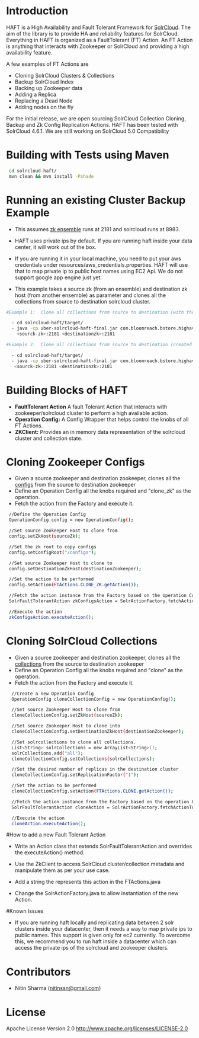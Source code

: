 # Introduction

HAFT is a High Availability and Fault Tolerant Framework for [SolrCloud]. The aim of the library
is to provide HA and reliability features for SolrCloud. Everything in HAFT is organized as a FaultTolerant (FT) Action. An FT Action is anything
that interacts with Zookeeper or SolrCloud and providing a high availability feature.

A few examples of FT Actions are


  - Cloning SolrCloud Clusters & Collections
  - Backup SolrCloud Index
  - Backing up Zookeeper data
  - Adding a Replica
  - Replacing a Dead Node
  - Adding nodes on the fly

For the initial release, we are open sourcing SolrCloud Collection Cloning, Backup and Zk Config Replication Actions.
HAFT has been tested with SolrCloud 4.6.1. We are still working on SolrCloud 5.0 Compatibility


# Building with Tests using Maven
```sh
 cd solrcloud-haft/
 mvn clean && mvn install -Pshade
```

# Running an existing Cluster Backup Example
  - This assumes [zk ensemble] runs at 2181 and solrcloud runs at 8983.

  - HAFT uses private ips by default. If you are running haft inside your data center, it will work out of the box.

  - If you are running it in your local machine, you need to put your aws credentials under resources/aws_credentials.properties. HAFT will
    use that to map private ip to public host names using EC2 Api. We do not support google app engine just yet.

  - This example takes a source zk (from an ensemble) and destination zk host (from another ensemble) as parameter
    and clones all the collections from source to destination solrcloud cluster.


```sh
#Example 1:  Clone all collections from source to destination (with the same collection names as the source).

  - cd solrcloud-haft/target/
  - java -cp uber-solrcloud-haft-final.jar com.bloomreach.bstore.highavailability.clients.SolrCloudCrossClusterBackup \
    <sourck-zk>:2181 <destinationzk>:2181
```


```sh
#Example 2:  Clone all collections from source to destination (created with suffix "_collectionnew").

  - cd solrcloud-haft/target/
  - java -cp uber-solrcloud-haft-final.jar com.bloomreach.bstore.highavailability.clients.SolrCloudCrossClusterBackupWithNewCollectionNames \
   <sourck-zk>:2181 <destinationzk>:2181
```


# Building Blocks of HAFT

  - <b>FaultTolerant Action</b> A fault Tolerant Action that interacts with zookeeper/solrcloud cluster to perform a high available action.
  - <b>Operation Config:</b> A Config Wrapper that helps control the knobs of all FT Actions.
  - <b>ZKClient:</b> Provides an in memory data representation of the solrcloud cluster and collection state.


# Cloning Zookeeper Configs
 - Given a source zookeeper and destination zookeeper, clones all the [configs] from the source to destination zookeeper
 - Define an Operation Config all the knobs required and "clone_zk" as the operation.
 - Fetch the action from the Factory and execute it.

```sh
 //Define the Operation Config
 OperationConfig config = new OperationConfig();

 //Set source Zookeeper Host to clone from
 config.setZkHost(sourceZk);

 //Set the zk root to copy configs
 config.setConfigRoot("/configs");

 //Set source Zookeeper Host to clone to
 config.setDestinationZkHost(destinationZookeeper);

 //Set the action to be performed
 config.setAction(FTActions.CLONE_ZK.getAction());

 //Fetch the action instance from the Factory based on the operation Config.
 SolrFaultTolerantAction zkConfigsAction = SolrActionFactory.fetchActionToPerform(config);

 //Execute the action
 zkConfigsAction.executeAction();
```

# Cloning SolrCloud Collections
 - Given a source zookeeper and destination zookeeper, clones all the [collections] from the source to destination zookeeper
 - Define an Operation Config all the knobs required and "clone" as the operation.
 - Fetch the action from the Factory and execute it.

```sh
  //Create a new Operation Config
  OperationConfig cloneCollectionConfig = new OperationConfig();

  //Set source Zookeeper Host to clone from
  cloneCollectionConfig.setZkHost(sourceZk);

  //Set source Zookeeper Host to clone into
  cloneCollectionConfig.setDestinationZkHost(destinationZookeeper);

  //Set solrcollections to clone all collections.
  List<String> solrCollections = new ArrayList<String>();
  solrCollections.add("all");
  cloneCollectionConfig.setCollections(solrCollections);

  //Set the desired number of replicas in the destination cluster
  cloneCollectionConfig.setReplicationFactor("1");

  //Set the action to be performed
  cloneCollectionConfig.setAction(FTActions.CLONE.getAction());

  //Fetch the action instance from the Factory based on the operation Config.
  SolrFaultTolerantAction cloneAction = SolrActionFactory.fetchActionToPerform(cloneCollectionConfig);

  //Execute the action
  cloneAction.executeAction();
```


#How to add a new Fault Tolerant Action

 - Write an Action class that extends SolrFaultTolerantAction and overrides the executeAction() method.

 - Use the ZkClient to access SolrCloud cluster/collection metadata and manipulate them as per your use case.

 - Add a string the represents this action in the FTActions.java

 - Change the SolrActionFactory.java to allow instantiation of the new Action.


#Known Issues
 - If you are running haft locally and replicating data between 2 solr clusters inside your datacenter, then it needs a way to map private ips to public names.
   This support is given only for ec2 currently. To overcome this, we recommend you to run haft inside a datacenter which can access the private ips
   of the solrcloud and zookeeper clusters.


# Contributors
 - Nitin Sharma (nitinssn@gmail.com)


# License

Apache License Version 2.0 http://www.apache.org/licenses/LICENSE-2.0


[SolrCloud]:https://cwiki.apache.org/confluence/display/solr/SolrCloud
[collections]:https://cwiki.apache.org/confluence/display/solr/Collections+API
[zk ensemble]:https://cwiki.apache.org/confluence/display/solr/Setting+Up+an+External+ZooKeeper+Ensemble
[configs]:https://cwiki.apache.org/confluence/display/solr/Using+ZooKeeper+to+Manage+Configuration+Files

